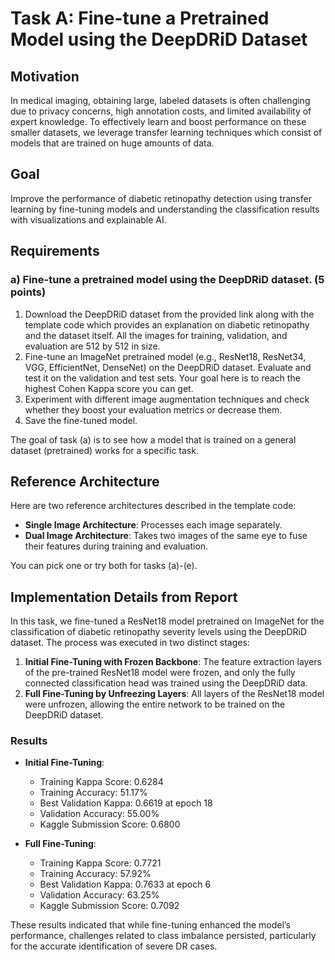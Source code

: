 
# Task A: Fine-tune a Pretrained Model using the DeepDRiD Dataset

## Motivation
In medical imaging, obtaining large, labeled datasets is often challenging due to privacy concerns, high annotation costs, and limited availability of expert knowledge. To effectively learn and boost performance on these smaller datasets, we leverage transfer learning techniques which consist of models that are trained on huge amounts of data.

## Goal
Improve the performance of diabetic retinopathy detection using transfer learning by fine-tuning models and understanding the classification results with visualizations and explainable AI.

## Requirements
### a) Fine-tune a pretrained model using the DeepDRiD dataset. (5 points)
1. Download the DeepDRiD dataset from the provided link along with the template code which provides an explanation on diabetic retinopathy and the dataset itself. All the images for training, validation, and evaluation are 512 by 512 in size.
2. Fine-tune an ImageNet pretrained model (e.g., ResNet18, ResNet34, VGG, EfficientNet, DenseNet) on the DeepDRiD dataset. Evaluate and test it on the validation and test sets. Your goal here is to reach the highest Cohen Kappa score you can get.
3. Experiment with different image augmentation techniques and check whether they boost your evaluation metrics or decrease them.
4. Save the fine-tuned model.

The goal of task (a) is to see how a model that is trained on a general dataset (pretrained) works for a specific task.

## Reference Architecture
Here are two reference architectures described in the template code:
- **Single Image Architecture**: Processes each image separately.
- **Dual Image Architecture**: Takes two images of the same eye to fuse their features during training and evaluation.

You can pick one or try both for tasks (a)-(e).

## Implementation Details from Report
In this task, we fine-tuned a ResNet18 model pretrained on ImageNet for the classification of diabetic retinopathy severity levels using the DeepDRiD dataset. The process was executed in two distinct stages:
1. **Initial Fine-Tuning with Frozen Backbone**: The feature extraction layers of the pre-trained ResNet18 model were frozen, and only the fully connected classification head was trained using the DeepDRiD data.
2. **Full Fine-Tuning by Unfreezing Layers**: All layers of the ResNet18 model were unfrozen, allowing the entire network to be trained on the DeepDRiD dataset.

### Results
- **Initial Fine-Tuning**:
  - Training Kappa Score: 0.6284
  - Training Accuracy: 51.17%
  - Best Validation Kappa: 0.6619 at epoch 18
  - Validation Accuracy: 55.00%
  - Kaggle Submission Score: 0.6800

- **Full Fine-Tuning**:
  - Training Kappa Score: 0.7721
  - Training Accuracy: 57.92%
  - Best Validation Kappa: 0.7633 at epoch 6
  - Validation Accuracy: 63.25%
  - Kaggle Submission Score: 0.7092

These results indicated that while fine-tuning enhanced the model’s performance, challenges related to class imbalance persisted, particularly for the accurate identification of severe DR cases.

